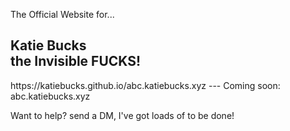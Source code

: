 The Official Website for...
<h2>Katie Bucks<br>
the Invisible FUCKS!</h2>
https://katiebucks.github.io/abc.katiebucks.xyz
---
Coming soon: abc.katiebucks.xyz

Want to help? send a DM, I've got loads of to be done!
